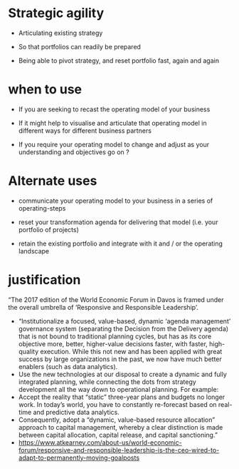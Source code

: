 # Strategic agility

- Articulating existing strategy

- So that portfolios can readily be prepared

- Being able to pivot strategy, and reset portfolio fast, again and again

# when to use

- If you are seeking to recast the operating model of your business 

- If it might help to visualise and articulate that operating model 
in different ways 
for different business partners 

- If you  require your operating model to change and adjust as your understanding and objectives go on ?

# Alternate uses

- communicate your operating model to your business 
in a series of operating-steps

- reset your transformation agenda for delivering that model 
(i.e. your portfolio of projects)

- retain the existing portfolio and integrate with it
and / or the operating landscape

# justification

“The 2017 edition of the World Economic Forum in Davos is framed under the overall umbrella of ‘Responsive and Responsible Leadership’.

- “Institutionalize a focused, value-based, dynamic ‘agenda management’ governance system (separating the Decision from the Delivery agenda) that is not bound to traditional planning cycles, but has as its core objective more, better, higher-value decisions faster, with faster, high-quality execution. While this not new and has been applied with great success by large organizations in the past, we now have much better enablers (such as data analytics).
- Use the new technologies at our disposal to create a dynamic and fully integrated planning, while connecting the dots from strategy development all the way down to operational planning. For example:
- Accept the reality that “static” three-year plans and budgets no longer work. In today’s world, you have to constantly re-forecast based on real-time and predictive data analytics.
- Consequently, adopt a “dynamic, value-based resource allocation” approach to capital management, whereby a clear distinction is made between capital allocation, capital release, and capital sanctioning.”
- https://www.atkearney.com/about-us/world-economic-forum/responsive-and-responsible-leadership-is-the-ceo-wired-to-adapt-to-permanently-moving-goalposts